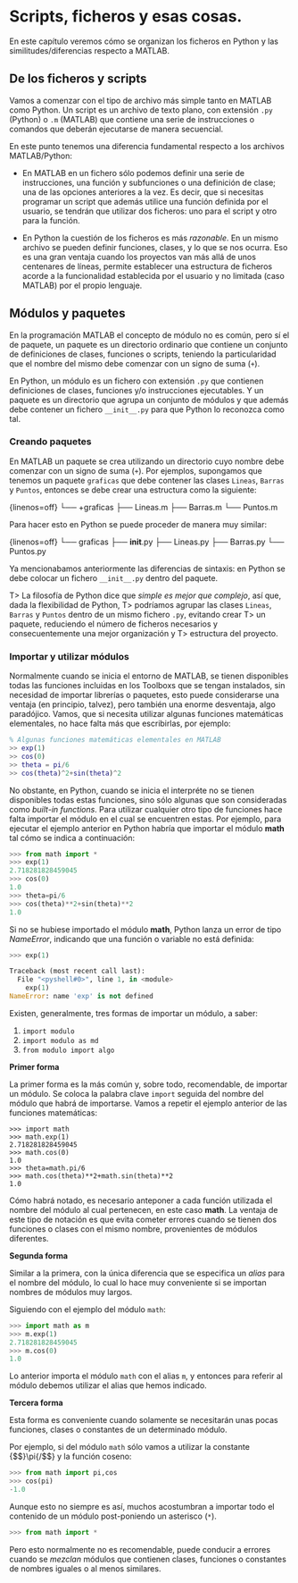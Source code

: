 ﻿# Scripts, ficheros y esas cosas.

En este capítulo veremos cómo se organizan los ficheros en Python y las similitudes/diferencias 
respecto a MATLAB.

## De los ficheros y scripts

Vamos a comenzar con el tipo de archivo más simple tanto en MATLAB como Python. Un script es 
un archivo de texto plano, con extensión `.py` (Python) o `.m` (MATLAB) que contiene una serie 
de instrucciones o comandos que deberán ejecutarse de manera secuencial.

En este punto tenemos una diferencia fundamental respecto a los archivos MATLAB/Python: 

* En MATLAB en un fichero sólo podemos definir una serie de instrucciones, una función y subfunciones o
  una definición de clase; una de las opciones anteriores a la vez. Es decir, que si necesitas 
  programar un script que además utilice una función definida por el usuario, se tendrán que utilizar dos 
  ficheros: uno para el script y otro para la función.

* En Python la cuestión de los ficheros es más *razonable*. En un mismo archivo se pueden definir funciones, 
  clases, y lo que se nos ocurra. Eso es una gran ventaja cuando los proyectos van más allá de unos centenares 
  de líneas, permite establecer una estructura de ficheros acorde a la funcionalidad establecida por el 
  usuario y no limitada (caso MATLAB) por el propio lenguaje.


## Módulos y paquetes

En la programación MATLAB el concepto de módulo no es común, pero sí el de paquete, 
un paquete es un directorio ordinario que contiene un conjunto de definiciones de clases, 
funciones o scripts, teniendo la particularidad que el nombre del mismo debe comenzar 
con un signo de suma (`+`).

En Python, un módulo es un fichero con extensión `.py` que contienen definiciones de clases, 
funciones y/o instrucciones ejecutables. Y un paquete es un directorio que agrupa un conjunto 
de módulos y que además debe contener un fichero `__init__.py` para que Python lo reconozca como 
tal.

### Creando paquetes

En MATLAB un paquete  se crea utilizando un directorio cuyo nombre debe comenzar con un signo 
de suma (`+`). Por ejemplos, supongamos que tenemos un paquete `graficas` que debe contener las clases 
`Lineas`, `Barras` y `Puntos`, entonces se debe crear una estructura como la siguiente:

{linenos=off}
	└── +graficas
	    ├── Lineas.m
	    ├── Barras.m
	    └── Puntos.m

Para hacer esto en Python se puede proceder de manera muy similar:

{linenos=off}
	└── graficas 
	    ├── __init__.py 
	    ├── Lineas.py 
	    ├── Barras.py 
	    └── Puntos.py

Ya mencionabamos anteriormente las diferencias de sintaxis: en Python se debe colocar un fichero `__init__.py` 
dentro del paquete.

T> La filosofía de Python dice que *simple es mejor que complejo*, así que, dada la flexibilidad de Python, 
T> podríamos agrupar las clases `Lineas`, `Barras` y `Puntos` dentro de un mismo fichero `.py`, evitando crear 
T> un paquete, reduciendo el número de ficheros necesarios y consecuentemente una mejor organización y 
T> estructura del proyecto.

### Importar y utilizar módulos

Normalmente cuando se inicia el entorno de MATLAB, se tienen disponibles todas las funciones incluidas en los 
Toolboxs que se tengan instalados, sin necesidad de importar librerías o paquetes, esto puede considerarse una 
ventaja (en principio, talvez), pero también una enorme desventaja, algo paradójico. Vamos, que si necesita 
utilizar algunas funciones matemáticas elementales, no hace falta más que escribirlas, por ejemplo:

```matlab
% Algunas funciones matemáticas elementales en MATLAB
>> exp(1)
>> cos(0)
>> theta = pi/6
>> cos(theta)^2+sin(theta)^2
```

No obstante, en Python, cuando se inicia el interpréte no se tienen disponibles todas estas funciones, sino 
sólo algunas que son consideradas como *built-in functions*. Para utilizar cualquier otro tipo de funciones 
hace falta importar el módulo en el cual se encuentren estas. Por ejemplo, para ejecutar el ejemplo anterior 
en Python habría que importar el módulo **math** tal cómo se indica a continuación:

```python
>>> from math import *
>>> exp(1)
2.718281828459045
>>> cos(0)
1.0
>>> theta=pi/6
>>> cos(theta)**2+sin(theta)**2
1.0
```

Si no se hubiese importado el módulo **math**, Python lanza un error de tipo *NameError*, indicando que una 
función o variable no está definida:

```python
>>> exp(1)

Traceback (most recent call last):
  File "<pyshell#0>", line 1, in <module>
    exp(1)
NameError: name 'exp' is not defined
```

Existen, generalmente, tres formas de importar un módulo, a saber:


1) `import modulo`
2) `import modulo as md`
3) `from modulo import algo`

**Primer forma**

La primer forma es la más común y, sobre todo, recomendable, de importar un módulo. Se coloca la palabra 
clave `import` seguida del nombre del módulo que habrá de importarse. Vamos a repetir el ejemplo anterior de las funciones matemáticas:

```
>>> import math
>>> math.exp(1)
2.718281828459045
>>> math.cos(0)
1.0
>>> theta=math.pi/6
>>> math.cos(theta)**2+math.sin(theta)**2
1.0
```

Cómo habrá notado, es necesario anteponer a cada función utilizada el nombre del módulo al cual pertenecen, en este
caso **math**. La ventaja de este tipo de notación es que evita cometer errores cuando se tienen dos funciones o 
clases con el mismo nombre, provenientes de módulos diferentes.

**Segunda forma**

Similar a la primera, con la única diferencia que se especifica un *alias* para el nombre del módulo, lo cual lo hace 
muy conveniente si se importan nombres de módulos muy largos.

Siguiendo con el ejemplo del módulo `math`:

```python
>>> import math as m
>>> m.exp(1)
2.718281828459045
>>> m.cos(0)
1.0
```

Lo anterior importa el módulo `math` con el alias `m`, y entonces para referir al módulo debemos utilizar 
el alias que hemos indicado.

**Tercera forma**

Esta forma es conveniente cuando solamente se necesitarán unas pocas funciones, clases o constantes de un 
determinado módulo. 

Por ejemplo, si del módulo `math` sólo vamos a utilizar la constante {$$}\pi{/$$} y la función coseno:

```python
>>> from math import pi,cos
>>> cos(pi)
-1.0
```

Aunque esto no siempre es así, muchos acostumbran a importar todo el contenido de un módulo post-poniendo 
un asterisco (`*`).

```python
>>> from math import *
```

Pero esto normalmente no es recomendable, puede conducir a errores cuando se *mezclan* módulos 
que contienen clases, funciones o constantes de nombres iguales o al menos similares.

